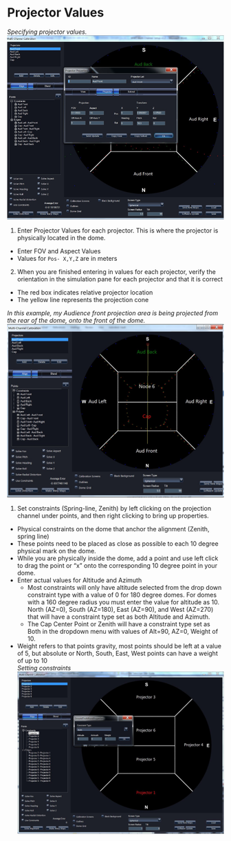 # Projector Values

_Specifying projector values._
![](assets/setproj.png)

1.  Enter Projector Values for each projector. This is where the projector is physically located in the dome.
  -  Enter FOV and Aspect Values
  -  Values for ```Pos- X,Y,Z``` are in meters
2.  When you are finished entering in values for each projector, verify the orientation in the simulation pane for each projector and that it is correct
  -  The red box indicates relative projector location
  -  The yellow line represents the projection cone

  _In this example, my Audience front projection area is being projected from the rear of the dome, onto the front of the dome._
  ![](assets/examplesetup.jpg)

1.  Set constraints (Spring-line, Zenith) by left clicking on the projection channel under points, and then right clicking to bring up properties.
  - Physical constraints on the dome that anchor the alignment (Zenith, spring line)
  -  These points need to be placed as close as possible to each 10 degree physical mark on the dome.
  -  While you are physically inside the dome, add a point and use left click to drag the point or “x” onto the corresponding 10 degree point in your dome.
  -  Enter actual values for Altitude and Azimuth
      -  Most constraints will only have altitude selected from the drop down constraint type with a value of 0 for 180 degree domes. For domes with a 160 degree radius you must enter the value for altitude as 10\. North (AZ=0), South (AZ=180), East (AZ=90), and West (AZ=270) that will have a constraint type set as both Altitude and Azimuth.
      -  The Cap Center Point or Zenith will have a constraint type set as Both in the dropdown menu with values of Alt=90, AZ=0, Weight of 10.
  -  Weight refers to that points gravity, most points should be left at a value of 5, but absolute or North, South, East, West points can have a weight of up to 10 <br>
  _Setting constraints_
  ![](assets/constraint.jpg)
